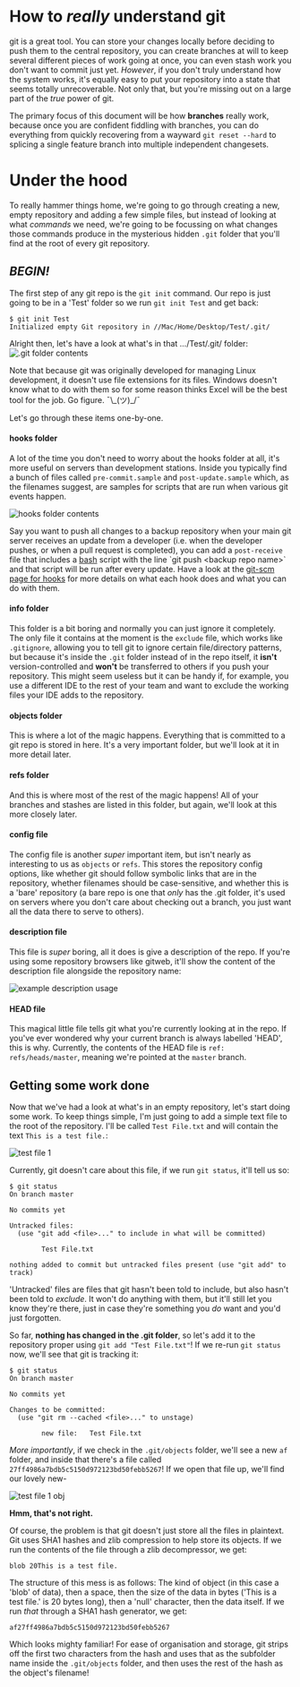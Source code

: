 # How to _really_ understand git
git is a great tool. You can store your changes locally before deciding to push them to the central repository, you can create branches at will to keep several different pieces of work going at once, you can even stash work you don't want to commit just yet.
_However_, if you don't truly understand how the system works, it's equally easy to put your repository into a state that seems totally unrecoverable. Not only that, but you're missing out on a large part of the _true_ power of git.

The primary focus of this document will be how **branches** really work, because once you are confident fiddling with branches, you can do everything from quickly recovering from a wayward `git reset --hard` to splicing a single feature branch into multiple independent changesets.

# Under the hood
To really hammer things home, we're going to go through creating a new, empty repository and adding a few simple files, but instead of looking at what _commands_ we need, we're going to be focussing on what changes those commands produce in the mysterious hidden `.git` folder that you'll find at the root of every git repository.

## _BEGIN!_

The first step of any git repo is the `git init` command. Our repo is just going to be in a 'Test' folder so we run `git init Test` and get back:

```
$ git init Test
Initialized empty Git repository in //Mac/Home/Desktop/Test/.git/
```

Alright then, let's have a look at what's in that .../Test/.git/ folder:
![.git folder contents](https://i.imgur.com/QqBhqAU.png)

Note that because git was originally developed for managing Linux development, it doesn't use file extensions for its files. Windows doesn't know what to do with them so for some reason thinks Excel will be the best tool for the job. Go figure. ¯\\\_(ツ)_/¯

Let's go through these items one-by-one.

#### hooks folder

A lot of the time you don't need to worry about the hooks folder at all, it's more useful on servers than development stations. Inside you typically find a bunch of files called `pre-commit.sample` and `post-update.sample` which, as the filenames suggest, are samples for scripts that are run when various git events happen.

![hooks folder contents](https://i.imgur.com/J2UfFqf.png)

Say you want to push all changes to a backup repository when your main git server receives an update from a developer (i.e. when the developer pushes, or when a pull request is completed), you can add a `post-receive` file that includes a [bash](https://en.wikipedia.org/wiki/Bash_(Unix_shell)) script with the line `git push <backup repo name>` and that script will be run after every update.
Have a look at the [git-scm page for hooks](https://git-scm.com/book/en/v2/Customizing-Git-Git-Hooks) for more details on what each hook does and what you can do with them.

#### info folder

This folder is a bit boring and normally you can just ignore it completely. The only file it contains at the moment is the `exclude` file, which works like `.gitignore`, allowing you to tell git to ignore certain file/directory patterns, but because it's inside the `.git` folder instead of in the repo itself, it **isn't** version-controlled and **won't** be transferred to others if you push your repository. This might seem useless but it can be handy if, for example, you use a different IDE to the rest of your team and want to exclude the working files your IDE adds to the repository.

#### objects folder

This is where a lot of the magic happens. Everything that is committed to a git repo is stored in here. It's a very important folder, but we'll look at it in more detail later.

#### refs folder

And this is where most of the rest of the magic happens! All of your branches and stashes are listed in this folder, but again, we'll look at this more closely later.

#### config file

The config file is another _super_ important item, but isn't nearly as interesting to us as `objects` or `refs`. This stores the repository config options, like whether git should follow symbolic links that are in the repository, whether filenames should be case-sensitive, and whether this is a 'bare' repository (a bare repo is one that _only_ has the .git folder, it's used on servers where you don't care about checking out a branch, you just want all the data there to serve to others).

#### description file

This file is _super_ boring, all it does is give a description of the repo. If you're using some repository browsers like gitweb, it'll show the content of the description file alongside the repository name:

![example description usage](https://i.imgur.com/Uey6du5.png)

#### HEAD file

This magical little file tells git what you're currently looking at in the repo. If you've ever wondered why your current branch is always labelled 'HEAD', this is why. Currently, the contents of the HEAD file is `ref: refs/heads/master`, meaning we're pointed at the `master` branch.

## Getting some work done

Now that we've had a look at what's in an empty repository, let's start doing some work. To keep things simple, I'm just going to add a simple text file to the root of the repository. I'll be called `Test File.txt` and will contain the text `This is a test file.`:

![test file 1](https://i.imgur.com/Gf5M2qL.png)

Currently, git doesn't care about this file, if we run `git status`, it'll tell us so:

```
$ git status
On branch master

No commits yet

Untracked files:
  (use "git add <file>..." to include in what will be committed)

        Test File.txt

nothing added to commit but untracked files present (use "git add" to track)
```

'Untracked' files are files that git hasn't been told to include, but also hasn't been told to _exclude_. It won't do anything with them, but it'll still let you know they're there, just in case they're something you _do_ want and you'd just forgotten.

So far, **nothing has changed in the .git folder**, so let's add it to the repository proper using `git add "Test File.txt"`! If we re-run `git status` now, we'll see that git is tracking it:

```
$ git status
On branch master

No commits yet

Changes to be committed:
  (use "git rm --cached <file>..." to unstage)

        new file:   Test File.txt
```

_More importantly_, if we check in the `.git/objects` folder, we'll see a new `af` folder, and inside that there's a file called `27ff4986a7bdb5c5150d972123bd50febb5267`! If we open that file up, we'll find our lovely new-

![test file 1 obj](https://i.imgur.com/3IQgQ5I.png)

**Hmm, that's not right.**

Of course, the problem is that git doesn't just store all the files in plaintext. Git uses SHA1 hashes and zlib compression to help store its objects. If we run the contents of the file through a zlib decompressor, we get:

```
blob 20This is a test file.
```

The structure of this mess is as follows: The kind of object (in this case a 'blob' of data), then a space, then the size of the data in bytes ('This is a test file.' is 20 bytes long), then a 'null' character, then the data itself.
If we run _that_ through a SHA1 hash generator, we get:

```
af27ff4986a7bdb5c5150d972123bd50febb5267
```

Which looks mighty familiar! For ease of organisation and storage, git strips off the first two characters from the hash and uses that as the subfolder name inside the `.git/objects` folder, and then uses the rest of the hash as the object's filename!